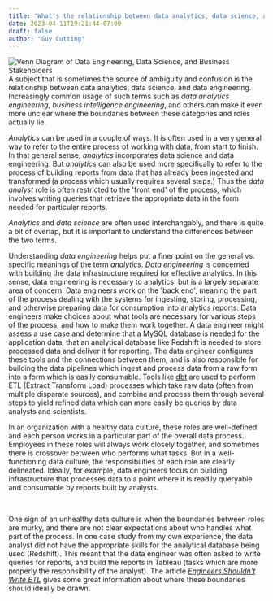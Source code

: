 ```yaml
---
title: "What's the relationship between data analytics, data science, and data engineering?"
date: 2023-04-11T19:21:44-07:00
draft: false
author: "Guy Cutting"
---
```


![Venn Diagram of Data Engineering, Data Science, and Business Stakeholders](/data-scientist-engineer-diagram.png)
A subject that is sometimes the source of ambiguity and confusion is the relationship between data analytics, data science, and data engineering. Increasingly common usage of such terms such as *data analytics engineering*, *business intelligence engineering*, and others can make it even more unclear where the boundaries between these categories and roles actually lie.

*Analytics* can be used in a couple of ways. It is often used in a very general way to refer to the entire process of working with data, from start to finish. In that general sense, *analytics* incorporates data science and data engineering. But *analytics*  can also be used more specifically to refer to the process of building reports from data that has already been ingested and transformed (a process which usually requires several steps.) Thus the *data analyst* role is often restricted to the 'front end' of the process, which involves writing queries that retrieve the appropriate data in the form needed for particular reports.

*Analytics* and *data science* are often used interchangably, and there is quite a bit of overlap, but it is important to understand the differences between the two terms.

Understanding *data engineering* helps put a finer point on the general vs. specific meanings of the term *analytics*. *Data engineering* is concerned with building the data infrastructure required for effective analytics. In this sense, data engineering is necessary to analytics, but is a largely separate area of concern. Data engineers work on the 'back end', meaning the part of the process dealing with the systems for ingesting, storing, processing, and otherwise preparing data for consumption into analytics reports. Data engineers make choices about what tools are necessary for various steps of the process, and how to make them work together. A data engineer might assess a use case and determine that a MySQL database is needed for the application data, that an analytical database like Redshift is needed to store processed data and deliver it for reporting. The data engineer configures these tools and the connections between them, and is also responsible for building the data pipelines which ingest and process data from a raw form into a form which is easily consumable. Tools like [dbt](https://www.getdbt.com/) are used to perform ETL (Extract Transform Load) processes which take raw data (often from multiple disparate sources), and combine and process them through several steps to yield refined data which can more easily be queries by data analysts and scientists.

In an organization with a healthy data culture, these roles are well-defined and each person works in a particular part of the overall data process. Employees in these roles will always work closely together, and sometimes there is crossover between who performs what tasks. But in a well-functioning data culture, the responsibilities of each role are clearly delineated. Ideally, for example, data engineers focus on building infrastructure that processes data to a point where it is readily queryable and consumable by reports built by analysts. 

<br>

One sign of an unhealthy data culture is when the boundaries between roles are murky, and there are not clear expectations about who handles what part of the process. In one case study from my own experience, the data analyst did not have the appropriate skills for the analytical database being used (Redshift). This meant that the data engineer was often asked to write queries for reports, and build the reports in Tableau (tasks which are more properly the responsibility of the analyst). The article [*Engineers Shouldn't Write ETL*](https://multithreaded.stitchfix.com/blog/2016/03/16/engineers-shouldnt-write-etl/) gives some great information about where these boundaries should ideally be drawn.